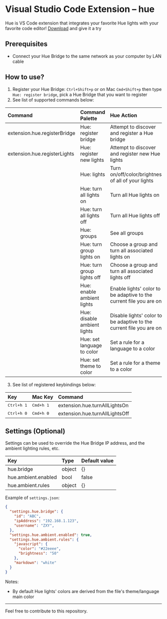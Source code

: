 Visual Studio Code Extension – hue
===
Hue is VS Code extension that integrates your favorite Hue lights with your favorite code editor!
[Download](https://marketplace.visualstudio.com/items?itemName=kelvien.hue) and give it a try

Prerequisites
---
- Connect your Hue Bridge to the same network as your computer by LAN cable

How to use?
---
1. Register your Hue Bridge:
`Ctrl+Shift+p` or on Mac `Cmd+Shift+p` then type `Hue: register bridge`, pick a Hue Bridge that you want to register
2. See list of supported commands below:

|Command|Command Palette|Hue Action|
|:-|:-|:-|
|extension.hue.registerBridge|Hue: register bridge|Attempt to discover and register a Hue bridge|
|extension.hue.registerLights|Hue: register new lights|Attempt to discover and register new Hue lights|
||Hue: lights|Turn on/off/color/brightness of all of your lights|
||Hue: turn all lights on |Turn all Hue lights on|
||Hue: turn all lights off |Turn all Hue lights off|
||Hue: groups|See all groups|
||Hue: turn group lights on |Choose a group and turn all associated lights on|
||Hue: turn group lights off |Choose a group and turn all associated lights off|
||Hue: enable ambient lights|Enable lights' color to be adaptive to the current file you are on|
||Hue: disable ambient lights|Disable lights' color to be adaptive to the current file you are on|
||Hue: set language to color|Set a rule for a language to a color|
||Hue: set theme to color|Set a rule for a theme to a color|

3. See list of registered keybindings below:

|Key|Mac Key|Command|
|:-|:-|:-|
|<kbd>Ctrl+h 1</kbd>|<kbd>Cmd+h 1</kbd>|extension.hue.turnAllLightsOn|
|<kbd>Ctrl+h 0</kbd>|<kbd>Cmd+h 0</kbd>|extension.hue.turnAllLightsOff|

Settings (Optional)
---
Settings can be used to override the Hue Bridge IP address, and the ambient lighting rules, etc.

|Key|Type|Default value|
|:--|:--|:--|
|hue.bridge|object|{}|
|hue.ambient.enabled|bool|false|
|hue.ambient.rules|object|{}|

Example of `settings.json`:
```json
{
  "settings.hue.bridge": {
    "id": "ABC",
    "ipAddress": "192.168.1.123",
    "username": "ZXY",
  },
  "settings.hue.ambient.enabled": true,
  "settings.hue.ambient.rules": {
    "javascript": {
      "color": "#22eeee",
      "brightness": "50"
    },
    "markdown": "white"
  }
}
```

Notes:
- By default Hue lights' colors are derived from the file's theme/language main color

***
Feel free to contribute to this repository.